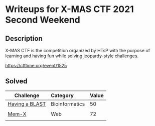 # Writeups for X-MAS CTF 2021 Second Weekend
 
## Description  

X-MAS CTF is the competition organized by HTsP with the purpose of learning and having fun while solving jeopardy-style challenges.  

https://ctftime.org/event/1525

## Solved 

Challenge | Category | Value      
----------|:---------|:-----------
[Having a BLAST](https://github.com/BaadMaro/CTF/tree/main/X-MAS%20CTF%202021%20Second%20Weekend) | Bioinformatics |  50
[]() | []() | []()
[Mem-X]() | Web |  72
[]() | []() | []()
